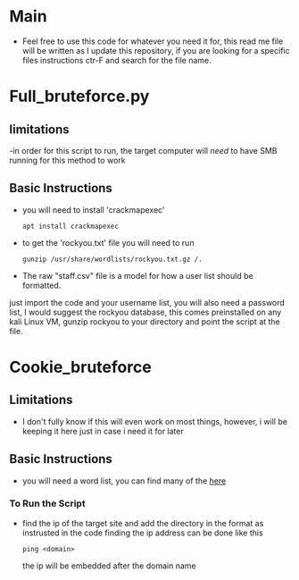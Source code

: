# Main
- Feel free to use this code for whatever you need it for, this read me file will be written as I update this repository, if you are looking for a specific files instructions ctr-F and search for the file name.

# Full_bruteforce.py
## limitations
-in order for this script to run, the target computer will _need_ to have SMB running for this method to work

## Basic Instructions
- you will need to install 'crackmapexec'

  ```
  apt install crackmapexec
  ```
- to get the 'rockyou.txt' file you will need to run
  ```
  gunzip /usr/share/wordlists/rockyou.txt.gz /.
  ```
- The raw "staff.csv" file is a model for how a user list should be formatted.

just import the code and your username list, you will also need a password list, I would suggest the rockyou database, this comes preinstalled on any kali Linux VM,
  gunzip rockyou to your directory and point the script at the file.


# Cookie_bruteforce
## Limitations
- I don't fully know if this will even work on most things, however, i will be keeping it here just in case i need it for later

## Basic Instructions
- you will need a word list, you can find many of the [here](https://github.com/danielmiessler/SecLists/tree/master/Discovery/Web-Content)
### To Run the Script
- find the ip of the target site and add the directory in the format as instrusted in the code
  finding the ip address can be done like this
  ```
  ping <domain>
  ```
  the ip will be embedded after the domain name
